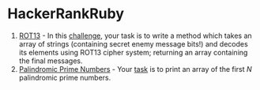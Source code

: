 # HackerRankRuby

1. [ROT13](https://github.com/erikagreen7777/HackerRankRuby/blob/main/rot13.rb) - In this [challenge](https://www.hackerrank.com/challenges/ruby-enumerable-collect/problem), your task is to write a method which takes an array of strings (containing secret enemy message bits!) and decodes its elements using ROT13 cipher system; returning an array containing the final messages.
2. [Palindromic Prime Numbers](https://github.com/erikagreen7777/HackerRankRuby/blob/main/palindromic_prime.rb) - Your [task](https://www.hackerrank.com/challenges/ruby-lazy/problem) is to print an array of the first *N* palindromic prime numbers.
